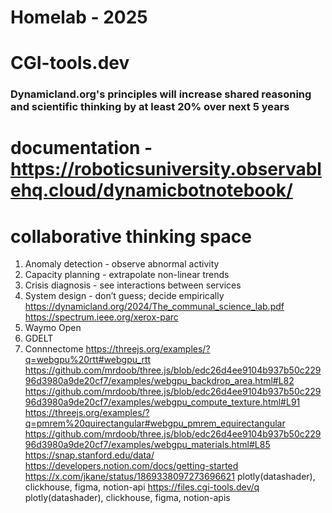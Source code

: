 # Homelab - 2025
# CGI-tools.dev
### Dynamicland.org's principles will increase shared reasoning and scientific thinking by at least 20% over next 5 years
# documentation - https://roboticsuniversity.observablehq.cloud/dynamicbotnotebook/
# collaborative thinking space
1. Anomaly detection - observe abnormal activity
2. Capacity planning - extrapolate non-linear trends
3. Crisis diagnosis - see interactions between services
4. System design - don’t guess; decide empirically
https://dynamicland.org/2024/The_communal_science_lab.pdf
https://spectrum.ieee.org/xerox-parc
1. Waymo Open
2. GDELT
3. Connnectome
https://threejs.org/examples/?q=webgpu%20rtt#webgpu_rtt
https://github.com/mrdoob/three.js/blob/edc26d4ee9104b937b50c22996d3980a9de20cf7/examples/webgpu_backdrop_area.html#L82
https://github.com/mrdoob/three.js/blob/edc26d4ee9104b937b50c22996d3980a9de20cf7/examples/webgpu_compute_texture.html#L91
https://threejs.org/examples/?q=pmrem%20quirectangular#webgpu_pmrem_equirectangular
https://github.com/mrdoob/three.js/blob/edc26d4ee9104b937b50c22996d3980a9de20cf7/examples/webgpu_materials.html#L85
https://snap.stanford.edu/data/
https://developers.notion.com/docs/getting-started
https://x.com/jkane/status/1869338097273696621
plotly(datashader), clickhouse, figma, notion-api
https://files.cgi-tools.dev/q
plotly(datashader), clickhouse, figma, notion-apis